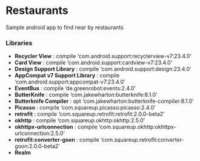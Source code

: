 # Restaurants
Sample android app to find near by restaurants

### Libraries
- **Recycler View** : compile ‘com.android.support:recyclerview-v7:23.4.0’
- **Card View** : compile ‘com.android.support:cardview-v7:23.4.0’
- **Design Support Library** : compile ‘com.android.support:design:23.4.0’
- **AppCompat v7 Support Library** : compile ‘com.android.support:appcompat-v7:23.4.0’
- **EventBus** : compile ‘de.greenrobot:events:2.4.0’
- **ButterKnife** : compile ‘com.jakewharton:butterknife:8.1.0’
- **Butterknife Compiler** : apt ‘com.jakewharton:butterknife-compiler:8.1.0’
- **Picasso** : compile ‘com.squareup.picasso:picasso:2.4.0’
- **retrofit** : compile ‘com.squareup.retrofit:retrofit:2.0.0-beta2’
- **okhttp** : compile ‘com.squareup.okhttp:okhttp:2.5.0’
- **okhttpx-urlconnection** : compile ‘com.squareup.okhttp:okhttpx-urlconnection:2.5.0’
- **retrofit:converter-gson** : compile ‘com.squareup.retrofit:converter-goon:2.0.0-beta2’
- **Realm**

 
